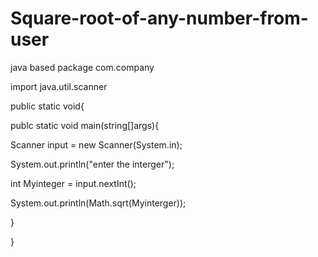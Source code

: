 # Square-root-of-any-number-from-user
java based
package com.company

import java.util.scanner

public static void{

publc static void main(string[]args){

Scanner input = new Scanner(System.in);

System.out.println("enter the interger");

int Myinteger = input.nextInt();

System.out.println(Math.sqrt(Myinterger));

}

}

